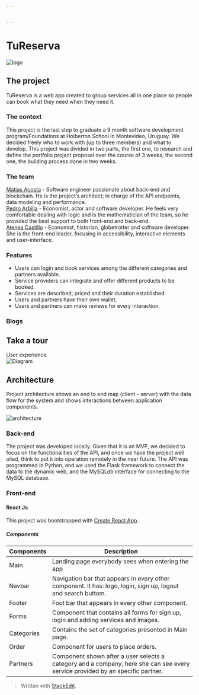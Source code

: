 ```yaml
---


---
```


<h1 id="tureserva">TuReserva</h1>
<p><img src="https://i.imgur.com/hWqCHlX.png" alt="logo"></p>
<h2 id="the-project">The project</h2>
<p>TuReserva is a web app created to group services all in one place so people can book what they need when they need it.</p>
<h3 id="the-context">The context</h3>
<p>This project is the last step to graduate a 9 month software development program/Foundations at Holberton School in Montevideo, Uruguay. We decided freely who to work with (up to three members) and what to develop. This project was divided in two parts, the first one, to research and define the portfolio project  proposal over the course of 3 weeks, the second one, the building process done in two weeks.</p>
<h3 id="the-team">The team</h3>
<p><a href="https://github.com/MatiasAcosta567">Matias Acosta</a> - Software engineer passionate about back-end and blockchain. He is the project’s architect; in charge of the API endpoints, data modeling and performance.<br>
<a href="https://github.com/parbilla">Pedro Arbilla</a> - Economist, actor and software developer. He feels very comfortable dealing with logic and is the mathematician of the team, so he provided the best support to both front-end and back-end.<br>
<a href="https://github.com/AteCastillo">Atenea Castillo</a> - Economist, historian, globetrotter and software developer. She is the front-end leader, focusing in accessibility, interactive elements and user-interface.</p>
<h3 id="features">Features</h3>
<ul>
<li>Users can login and book services among the different categories and<br>
partners available.</li>
<li>Service providers can integrate and offer different products to be booked.</li>
<li>Services are described, priced and their duration established.</li>
<li>Users and partners have their own wallet.</li>
<li>Users and partners can make reviews for every interaction.</li>
</ul>
<h3 id="blogs">Blogs</h3>
<h2 id="take-a-tour">Take a tour</h2>
<p>User experience<br>
<img src="https://i.imgur.com/XFcoeBa.png" alt="Diagram"></p>
<h2 id="architecture">Architecture</h2>
<p>Project architecture shows an end to end map (client - server) with the data flow for the system and shows interactions between application components.</p>
<p><img src="https://i.imgur.com/iUIuRVC.png" alt="architecture"></p>
<h3 id="back-end">Back-end</h3>
<p>The project was developed locally. Given that it is an MVP, we decided to focus on the functionalities of the API, and once we have the project well oiled, think  to  put it into operation remotely in the near future. The API was programmed in Python, and we used the Flask framework to connect the data to the dynamic web, and the MySQLdb interface for connecting to the MySQL database.</p>
<h3 id="front-end">Front-end</h3>
<h4 id="react-js">React Js</h4>
<p>This project was bootstrapped with <a href="https://github.com/facebook/create-react-app">Create React App</a>.</p>
<h5 id="components">Components</h5>

<table>
<thead>
<tr>
<th>Components</th>
<th>Description</th>
</tr>
</thead>
<tbody>
<tr>
<td>Main</td>
<td>Landing page everybody sees when entering the app</td>
</tr>
<tr>
<td>Navbar</td>
<td>Navigation bar that appears in every other component. It has: logo, login, sign up, logout and search buttom.</td>
</tr>
<tr>
<td>Footer</td>
<td>Foot bar that appears in every other component.</td>
</tr>
<tr>
<td>Forms</td>
<td>Component that contains all forms for sign up, login and adding services and images.</td>
</tr>
<tr>
<td>Categories</td>
<td>Contains the set of categories presented in Main page.</td>
</tr>
<tr>
<td>Order</td>
<td>Component for users to place orders.</td>
</tr>
<tr>
<td>Partners</td>
<td>Component shown after a user selects a category and a company, here she can see every service provided by an specific partner.</td>
</tr>
</tbody>
</table><blockquote>
<p>Written with <a href="https://stackedit.io/">StackEdit</a>.</p>
</blockquote>

